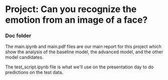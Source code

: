 # Project: Can you recognize the emotion from an image of a face?

### Doc folder

The main.ipynb and main.pdf files are our main report for this project which show the analysis of the baseline model, the advanced model, and the other model candidates.

The test_script.ipynb file is what we'll use on the presentation day to do predictions on the test data.
